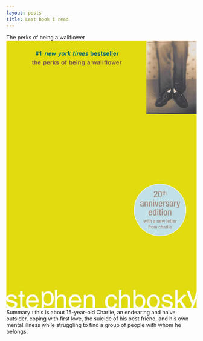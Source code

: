```yaml
---
layout: posts
title: Last book i read 
---
```

The perks of being a wallflower 
![alt txt](/assets/images/8.jpg)
Summary : this is about 15-year-old Charlie, an endearing and naive outsider, coping with first love, the suicide of his best friend, and his own mental illness while struggling to find a group of people with whom he belongs.

